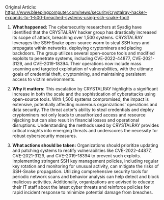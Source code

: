 Original Article: https://www.bleepingcomputer.com/news/security/crystalray-hacker-expands-to-1-500-breached-systems-using-ssh-snake-tool/

1. **What happened:**
   The cybersecurity researchers at Sysdig have identified that the CRYSTALRAY hacker group has drastically increased its scope of attack, breaching over 1,500 systems. CRYSTALRAY leverages the SSH-Snake open-source worm to steal SSH keys and propagate within networks, deploying cryptominers and placing backdoors. The group utilizes several open-source tools and modified exploits to penetrate systems, including CVE-2022-44877, CVE-2021-3129, and CVE-2019-18394. Their operations now include mass scanning and targeted exploitation of vulnerabilities, with the ultimate goals of credential theft, cryptomining, and maintaining persistent access to victim environments.

2. **Why it matters:**
   This escalation by CRYSTALRAY highlights a significant increase in both the scale and the sophistication of cyberattacks using open-source tools. With 1,500 systems compromised, the impact is extensive, potentially affecting numerous organizations' operations and data security. The threat actor's ability to steal credentials and deploy cryptominers not only leads to unauthorized access and resource hijacking but can also result in financial losses and operational disruptions. Understanding the methods used by CRYSTALRAY provides critical insights into emerging threats and underscores the necessity for robust cybersecurity measures.

3. **What actions should be taken:**
   Organizations should prioritize updating and patching systems to rectify vulnerabilities like CVE-2022-44877, CVE-2021-3129, and CVE-2019-18394 to prevent such exploits. Implementing stringent SSH key management policies, including regular key rotation and monitoring for unusual activity, can mitigate the risks of SSH-Snake propagation. Utilizing comprehensive security tools for periodic network scans and behavior analysis can help detect and block malicious activities. Additionally, organizations are advised to educate their IT staff about the latest cyber threats and reinforce policies for rapid incident response to minimize potential damage from breaches.